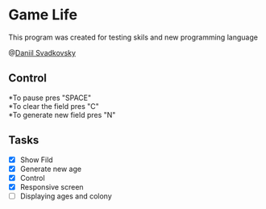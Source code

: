 # Game Life
This program was created for testing skils and new programming language

@[Daniil Svadkovsky](https://github.com/TyPaporotnyk)


## Control
*To pause pres "SPACE" <br/>
*To clear the field pres "C"<br/>
*To generate new field pres "N"<br/>

## Tasks
- [x] Show Fild
- [x] Generate new age
- [x] Control
- [x] Responsive screen
- [ ] Displaying ages and colony

